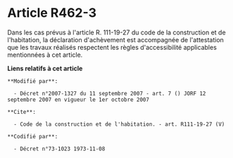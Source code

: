 # Article R462-3

Dans les cas prévus à l'article R. 111-19-27 du code de la construction et de l'habitation, la déclaration d'achèvement est
accompagnée de l'attestation que les travaux réalisés respectent les règles d'accessibilité applicables mentionnées à cet
article.

**Liens relatifs à cet article**

	**Modifié par**:

	  - Décret n°2007-1327 du 11 septembre 2007 - art. 7 () JORF 12 septembre 2007 en vigueur le 1er octobre 2007

	**Cite**:

	  - Code de la construction et de l'habitation. - art. R111-19-27 (V)

	**Codifié par**:

	  - Décret n°73-1023 1973-11-08

